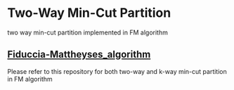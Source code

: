 # Two-Way Min-Cut Partition

two way min-cut partition implemented in FM algorithm

## [Fiduccia-Mattheyses_algorithm](https://github.com/romulus0914/Fiduccia-Mattheyses_algorithm)

Please refer to this repository for both two-way and k-way min-cut partition in FM algorithm

